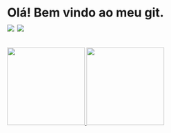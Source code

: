 <div> 
    <h1> Olá! Bem vindo ao meu git. <br>
    <a href = "mailto:juniorlpd@gmail.com"><img src="https://img.shields.io/badge/-Gmail-%23333?style=for-the-badge&logo=gmail&logoColor=white" target="_blank"></a>
    <a href="https://www.linkedin.com/in/marcoanlopes" target="_blank"><img src="https://img.shields.io/badge/-LinkedIn-%230077B5?style=for-the-badge&logo=linkedin&logoColor=white" target="_blank"></a>
</div>


##

<div>
  <a href="https://github.com/marcoanlopes">
  <img height="180em" src="https://github-readme-stats.vercel.app/api?username=marcoanlopes&show_icons=true&theme=dracula&include_all_commits=true&count_private=true"/>
  <img height="180em" src="https://github-readme-stats.vercel.app/api/top-langs/?username=marcoanlopes&layout=compact&langs_count=16&theme=dracula"/>
</div>
